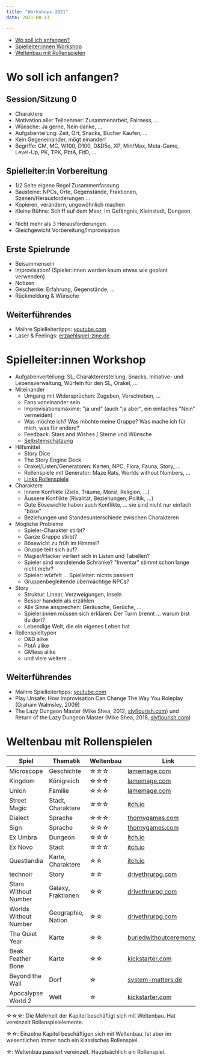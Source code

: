 ```yaml
---
title: "Workshops 2021"
date: 2021-08-13

---
```


- [Wo soll ich anfangen?](#wo-soll-ich-anfangen)
- [Spielleiter:innen Workshop](#spielleiterinnen-workshop)
- [Weltenbau mit Rollenspielen](#weltenbau-mit-rollenspielen)

# Wo soll ich anfangen?

## Session/Sitzung 0

- Charaktere
- Motivation aller Teilnehmer: Zusammenarbeit, Fairness, ...
- Wünsche: Ja gerne, Nein danke, ...
- Aufgabenteilung: Zeit, Ort, Snacks, Bücher Kaufen, ...
- Kein Gegeneinander, mögt einander!
- Begriffe: GM, MC, W100, D100, D&D5e, XP, Min/Max, Meta-Game, Level-Up, PK, TPK, PbtA, FitD, ...

## Spielleiter:in Vorbereitung

- 1/2 Seite eigene Regel Zusammenfassung
- Bausteine: NPCs, Orte, Gegenstände, Fraktionen, Szenen/Herausforderungen ...
- Kopieren, verändern, ungewöhnlich machen
- Kleine Bühne: Schiff auf dem Meer, Im Gefängnis, Kleinstadt, Dungeon, ...
- Nicht mehr als 3 Herausforderungen
- Gleichgewicht Vorbereitung/Improvisation

## Erste Spielrunde

- Beisammensein
- Improvisation! (Spieler:innen werden kaum etwas wie geplant verwenden)
- Notizen
- Geschenke: Erfahrung, Gegenstände, ...
- Rückmeldung & Wünsche

## Weiterführendes

- Maihre Spielleitertipps: [youtube.com](https://www.youtube.com/watch?v=rxGEVbAQ7So)
- Laser & Feelings: [erzaehlspiel-zine.de](https://www.erzaehlspiel-zine.de/ausgaben/ausgabe_null/lasers_and_feelings/)

# Spielleiter:innen Workshop

- Aufgabenverteilung: SL, Charaktererstellung, Snacks, Initiative- und Lebensverwaltung, Würfeln für den SL, Orakel, ...
- Miteinander
  - Umgang mit Widersprüchen: Zugeben, Verschieben, ...
  - Fans voneinander sein
  - Improvisationsmaxime: "ja und" (auch "ja aber", ein einfaches "Nein" vermeiden)
  - Was möchte ich? Was möchte meine Gruppe? Was mache ich für mich, was für andere?
  - Feedback: Stars and Wishes / Sterne und Wünsche
  - [Selbsteinschätzung](../selbsteinschaetzung)
- Hilfsmittel
  - Story Dice
  - The Story Engine Deck
  - Orakel/Listen/Generatoren: Karten, NPC, Flora, Fauna, Story, ...
  - Rollenspiele mit Generator: Maze Rats, Worlds without Numbers, ...
  - [Links Rollenspiele](../links_rollenspiele)
- Charaktere
  - Innere Konflikte (Ziele, Träume, Moral, Religion, ...)
  - Äussere Konflikte (Rivalität, Beziehungen, Politik, ...)
  - Gute Bösewichte haben auch Konflikte, ... sie sind nicht nur einfach "böse"
  - Beziehungen und Standesunterschiede zwischen Charakteren
- Mögliche Probleme
  - Spieler-Charakter stirbt?
  - Ganze Gruppe stirbt?
  - Bösewicht zu früh im Himmel?
  - Gruppe teilt sich auf?
  - Magier/Hacker verliert sich in Listen und Tabellen?
  - Spieler sind wandelende Schränke? "Inventar" stimmt schon lange nicht mehr?
  - Spieler: würfelt ... Spielleiter: nichts passiert
  - Gruppenbegleitende übermächtige NPCs?
- Story
  - Struktur: Linear, Verzweigungen, Inseln
  - Besser handeln als erzählen
  - Alle Sinne ansprechen: Geräusche, Gerüche, ...
  - Spieler:innen müssen sich erklären: Der Turm brennt ... warum bist du dort?
  - Lebendige Welt, die ein eigenes Leben hat
- Rollenspieltypen
  - D&D alike
  - PbtA alike
  - GMless alike
  - und viele weitere ...

## Weiterführendes

- Maihre Spielleitertipps: [youtube.com](https://www.youtube.com/watch?v=rxGEVbAQ7So)
- Play Unsafe: How Improvisation Can Change The Way You Roleplay (Graham Walmsley, 2009)
- The Lazy Dungeon Master (Mike Shea, 2012, [slyflourish.com](https://slyflourish.com/lazydm/)) und Return of the Lazy Dungeon Master (Mike Shea, 2018, [slyflourish.com](https://slyflourish.com/returnofthelazydm/))

# Weltenbau mit Rollenspielen

| Spiel | Thematik | Weltenbau | Link |
| - | - | - | - |
| Microscope | Geschichte | ☆☆☆ | [lamemage.com](https://www.lamemage.com/microscope/) |
| Kingdom | Königreich | ☆☆☆ | [lamemage.com](https://www.lamemage.com/kingdom/) |
| Union | Familie | ☆☆☆ | [lamemage.com](https://www.lamemage.com/union/) |
| Street Magic | Stadt, Charaktere | ☆☆☆ | [itch.io](https://seaexcursion.itch.io/street-magic) |
| Dialect | Sprache | ☆☆☆ | [thornygames.com](https://thornygames.com/pages/dialect) |
| Sign | Sprache | ☆☆☆ | [thornygames.com](https://thornygames.com/pages/sign) |
| Ex Umbra | Dungeon | ☆☆☆ | [itch.io](https://sharkbombs.itch.io/ex-umbra) |
| Ex Novo | Stadt | ☆☆☆ | [itch.io](https://sharkbombs.itch.io/ex-novo) |
| Questlandia | Karte, Charaktere | ☆☆ | [itch.io](https://turtlebun.itch.io/questlandia) |
| technoir | Story | ☆☆ | [drivethrurpg.com](https://www.drivethrurpg.com/product/93378/Technoir) |
| Stars Without Number | Galaxy, Fraktionen | ☆☆ | [drivethrurpg.com](https://www.drivethrurpg.com/product/230009/Stars-Without-Number-Revised-Edition-Free-Version) |
| Worlds Without Number | Geographie, Nation | ☆☆ | [drivethrurpg.com](https://www.drivethrurpg.com/product/348809/Worlds-Without-Number-Free-Edition) |
| The Quiet Year | Karte | ☆☆ | [buriedwithoutceremony.com](https://buriedwithoutceremony.com/the-quiet-year) |
| Beak Feather Bone | Karte | ☆☆ | [kickstarter.com](https://www.kickstarter.com/projects/1013756372/beak-feather-and-bone-a-map-labeling-rpg) |
| Beyond the Wall | Dorf | ☆ | [system-matters.de](https://www.system-matters.de/spiele/beyond-the-wall/) |
| Apocalypse World 2 | Welt | ☆ | [kickstarter.com](https://www.kickstarter.com/projects/lumpleygames/apocalypse-world-2nd-edition?lang=de) |

☆☆☆: Die Mehrheit der Kapitel beschäftigt sich mit Weltenbau. Hat vereinzelt Rollenspielelemente.

☆☆: Einzelne Kapitel beschäftigen sich mit Weltenbau. Ist aber im wesentlichen immer noch ein klassisches Rollenspiel.

☆: Weltenbau passiert vereinzelt. Hauptsächlich ein Rollenspiel.

